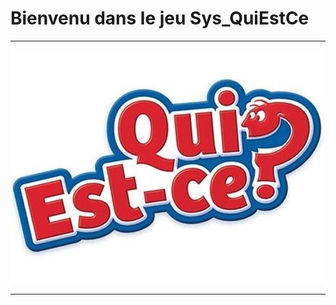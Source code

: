 # Bienvenu dans le jeu Sys_QuiEstCe

---


![QuiEstCe](./assets/images/home/quiEstCe.jpg "QuiEstCe")


---

